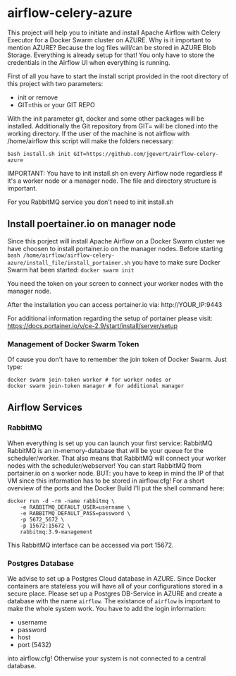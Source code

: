 # airflow-celery-azure
This project will help you to initiate and install Apache Airflow with Celery Executor for a Docker Swarm cluster on AZURE.
Why is it important to mention AZURE? Because the log files will/can be stored in AZURE Blob Storage. Everything is already setup for that!
You only have to store the credentials in the Airflow UI when everything is running.

First of all you have to start the install script provided in the root directory of this project with two parameters:

- init or remove
- GIT=this or your GIT REPO

With the init parameter git, docker and some other packages will be installed. Additionally the Git repository from GIT=
will be cloned into the working directory. If the user of the machine is not airflow with /home/airflow this script will
make the folders necessary:

```
bash install.sh init GIT=https://github.com/jgevert/airflow-celery-azure
```

IMPORTANT: You have to init install.sh on every Airflow node regardless if it's a worker node or a manager node.
The file and directory structure is important.

For you RabbitMQ service you don't need to init install.sh

## Install poertainer.io on manager node
Since this porject will install Apache Airflow on a Docker Swarm cluster we have choosen to install portainer.io
on the manager nodes. Before starting `bash /home/airflow/airflow-celery-azure/install_file/install_portainer.sh` 
you have to make sure Docker Swarm hat been started: 
`docker swarm init`

You need the token on your screen to connect your worker nodes with the manager node.

After the installation you can access portainer.io via: http://YOUR_IP:9443

For additional information regarding the setup of portainer please visit: https://docs.portainer.io/v/ce-2.9/start/install/server/setup

### Management of Docker Swarm Token
Of cause you don't have to remember the join token of Docker Swarm. Just type:
```
docker swarm join-token worker # for worker nodes or
docker swarm join-token manager # for additional manager
```

## Airflow Services
### RabbitMQ
When everything is set up you can launch your first service: RabbitMQ
RabbitMQ is an in-memory-database that will be your queue for the scheduler/worker. That also means that RabbitMQ will connect your worker nodes with the scheduler/webserver!
You can start RabbitMQ from portainer.io on a worker node. BUT: you have to keep in mind the IP of that VM since this information has to be stored in airflow.cfg!
For a short overview of the ports and the Docker Build I'll put the shell command here:

```
docker run -d -rm -name rabbitmq \
    -e RABBITMQ_DEFAULT_USER=username \
    -e RABBITMQ_DEFAULT_PASS=password \
    -p 5672_5672 \
    -p 15672:15672 \
    rabbitmq:3.9-management
```
This RabbitMQ interface can be accessed via port 15672.

### Postgres Database
We advise to set up a Postgres Cloud database in AZURE. Since Docker containers are stateless you will have all of your configurations stored in a secure place. Please set up a Postgres DB-Service in AZURE and create a database with the name `airflow`.
The existance of `airflow` is important to make the whole system work.
You have to add the login information:

- username
- password
- host
- port (5432)

into airflow.cfg! Otherwise your system is not connected to a central database.
